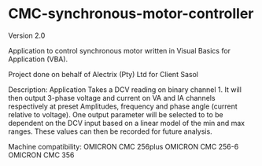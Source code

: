 # CMC-synchronous-motor-controller
Version 2.0

Application to control synchronous motor written in Visual Basics for Application (VBA).

Project done on behalf of Alectrix (Pty) Ltd for Client Sasol

Description:
Application Takes a DCV reading on binary channel 1. It will then output 3-phase voltage and current on VA and IA channels 
respectively at preset Amplitudes, frequency and phase angle (current relative to voltage). 
One output parameter will be selected to to be dependent on the DCV input based on a linear model of the min and max ranges.
These values can then be recorded for future analysis.

Machine compatibility:
OMICRON CMC 256plus
OMICRON CMC 256-6
OMICRON CMC 356
